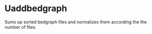 # Uaddbedgraph
Sums up sorted bedgraph files and normalizes them according the the number of files.
